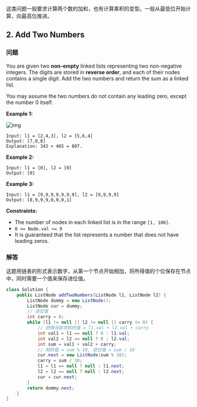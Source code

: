 这类问题一般要求计算两个数的加和，也有计算乘积的变型。一般从最低位开始计算，向最高位推进。

## 2. Add Two Numbers

### 问题

You are given two **non-empty** linked lists representing two non-negative integers. The digits are stored in **reverse order**, and each of their nodes contains a single digit. Add the two numbers and return the sum as a linked list.

You may assume the two numbers do not contain any leading zero, except the number 0 itself.

**Example 1:**

![img](https://assets.leetcode.com/uploads/2020/10/02/addtwonumber1.jpg)

```
Input: l1 = [2,4,3], l2 = [5,6,4]
Output: [7,0,8]
Explanation: 342 + 465 = 807.
```

**Example 2:**

```
Input: l1 = [0], l2 = [0]
Output: [0]
```

**Example 3:**

```
Input: l1 = [9,9,9,9,9,9,9], l2 = [9,9,9,9]
Output: [8,9,9,9,0,0,0,1]
```

**Constraints:**

- The number of nodes in each linked list is in the range `[1, 100]`.
- `0 <= Node.val <= 9`
- It is guaranteed that the list represents a number that does not have leading zeros.

### 解答

这题用链表的形式表示数字，从第一个节点开始相加，将所得值的个位保存在节点中，同时需要一个值来保存进位值。

```java
class Solution {
    public ListNode addTwoNumbers(ListNode l1, ListNode l2) {
        ListNode dummy = new ListNode();
        ListNode cur = dummy;
        // 进位值
        int carry = 0;
        while (l1 != null || l2 != null || carry != 0) {
            // 获得当前求和的值 = l1.val + l2.val + carry
            int val1 = l1 == null ? 0 : l1.val;
            int val2 = l2 == null ? 0 : l2.val;
            int sum = val1 + val2 + carry;
            // 和的值 = sum % 10, 进位值 = sum / 10
            cur.next = new ListNode(sum % 10);
            carry = sum / 10;
            l1 = l1 == null ? null : l1.next;
            l2 = l2 == null ? null : l2.next;
            cur = cur.next;
        }
        return dummy.next;
    }
}
```

